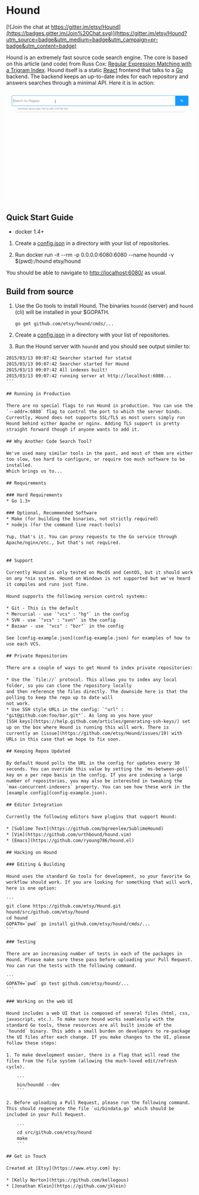 # Hound

[![Join the chat at https://gitter.im/etsy/Hound](https://badges.gitter.im/Join%20Chat.svg)](https://gitter.im/etsy/Hound?utm_source=badge&utm_medium=badge&utm_campaign=pr-badge&utm_content=badge)

Hound is an extremely fast source code search engine. The core is based on this article (and code) from Russ Cox:
[Regular Expression Matching with a Trigram Index](http://swtch.com/~rsc/regexp/regexp4.html). Hound itself is a static
[React](http://facebook.github.io/react/) frontend that talks to a [Go](http://golang.org/) backend. The backend keeps an up-to-date index for each repository and answers searches through a minimal API. Here it is in action:

![Hound Screen Capture](screen_capture.gif)

## Quick Start Guide
* docker 1.4+

1. Create a [config.json](config-example.json) in a directory with your list of repositories.

2. Run docker run -it --rm -p 0.0.0.0:6080:6080 --name houndd -v $(pwd):/hound etsy/hound

You should be able to navigate to [http://localhost:6080/](http://localhost:6080/) as usual.


## Build from source

1. Use the Go tools to install Hound. The binaries `houndd` (server) and `hound` (cli) will be installed in your $GOPATH.

    ```
    go get github.com/etsy/hound/cmds/...
    ```

2. Create a [config.json](config-example.json) in a directory with your list of repositories.

3. Run the Hound server with `houndd` and you should see output similer to:
````
2015/03/13 09:07:42 Searcher started for statsd
2015/03/13 09:07:42 Searcher started for Hound
2015/03/13 09:07:42 All indexes built!
2015/03/13 09:07:42 running server at http://localhost:6080...
```

## Running in Production

There are no special flags to run Hound in production. You can use the `--addr=:6880` flag to control the port to which the server binds. Currently, Hound does not supports SSL/TLS as most users simply run Hound behind either Apache or nginx. Adding TLS support is pretty straight forward though if anyone wants to add it.

## Why Another Code Search Tool?

We've used many similar tools in the past, and most of them are either too slow, too hard to configure, or require too much software to be installed.
Which brings us to...

## Requirements

### Hard Requirements
* Go 1.3+

### Optional, Recommended Software
* Make (for building the binaries, not strictly required)
* nodejs (for the command line react-tools)

Yup, that's it. You can proxy requests to the Go service through Apache/nginx/etc., but that's not required.


## Support

Currently Hound is only tested on MacOS and CentOS, but it should work on any *nix system. Hound on Windows is not supported but we've heard it compiles and runs just fine.

Hound supports the following version control systems: 

* Git - This is the default
* Mercurial - use `"vcs" : "hg"` in the config
* SVN - use `"vcs" : "svn"` in the config
* Bazaar - use `"vcs" : "bzr"` in the config

See [config-example.json](config-example.json) for examples of how to use each VCS.

## Private Repositories

There are a couple of ways to get Hound to index private repositories:

* Use the `file://` protocol. This allows you to index any local folder, so you can clone the repository locally 
and then reference the files directly. The downside here is that the polling to keep the repo up to date will
not work.
* Use SSH style URLs in the config: `"url" : "git@github.com:foo/bar.git"`. As long as you have your 
[SSH keys](https://help.github.com/articles/generating-ssh-keys/) set up on the box where Hound is running this will work. There is currently an [issue](https://github.com/etsy/Hound/issues/19) with URLs in this case that we hope to fix soon.

## Keeping Repos Updated

By default Hound polls the URL in the config for updates every 30 seconds. You can override this value by setting the `ms-between-poll` key on a per repo basis in the config. If you are indexing a large number of repositories, you may also be interested in tweaking the `max-concurrent-indexers` property. You can see how these work in the [example config](config-example.json). 

## Editor Integration

Currently the following editors have plugins that support Hound:

* [Sublime Text](https://github.com/bgreenlee/SublimeHound)
* [Vim](https://github.com/urthbound/hound.vim)
* [Emacs](https://github.com/ryoung786/hound.el)

## Hacking on Hound

### Editing & Building

Hound uses the standard Go tools for development, so your favorite Go workflow should work. If you are looking for something that will work, here is one option:

```
git clone https://github.com/etsy/Hound.git hound/src/github.com/etsy/hound
cd hound
GOPATH=`pwd` go install github.com/etsy/hound/cmds/...
```

### Testing

There are an increasing number of tests in each of the packages in Hound. Please make sure these pass before uploading your Pull Request. You can run the tests with the following command.

```
GOPATH=`pwd` go test github.com/etsy/hound/...
```

### Working on the web UI

Hound includes a web UI that is composed of several files (html, css, javascript, etc.). To make sure hound works seamlessly with the standard Go tools, these resources are all built inside of the `houndd` binary. This adds a small burden on developers to re-package the UI files after each change. If you make changes to the UI, please follow these steps:

1. To make development easier, there is a flag that will read the files from the file system (allowing the much-loved edit/refresh cycle).

    ```
    bin/houndd --dev
    ```

2. Before uploading a Pull Request, please run the following command. This should regenerate the file `ui/bindata.go` which should be included in your Pull Request.

    ```
    cd src/github.com/etsy/hound
    make
    ```

## Get in Touch

Created at [Etsy](https://www.etsy.com) by:

* [Kelly Norton](https://github.com/kellegous)
* [Jonathan Klein](https://github.com/jklein)
